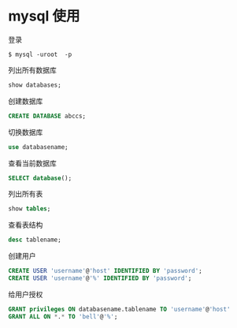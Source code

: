 # mysql 使用

登录

```shell
$ mysql -uroot  -p
```

列出所有数据库

```SQL
show databases;
```

创建数据库

```SQL
CREATE DATABASE abccs;
```

切换数据库

```SQL
use databasename;
```

查看当前数据库

```SQL
SELECT database();
```

列出所有表

```SQL
show tables;
```

查看表结构

```SQL
desc tablename;
```

创建用户

```SQL
CREATE USER 'username'@'host' IDENTIFIED BY 'password';
CREATE USER 'username'@'%' IDENTIFIED BY 'password';
```

给用户授权

```SQL
GRANT privileges ON databasename.tablename TO 'username'@'host'
GRANT ALL ON *.* TO 'bell'@'%';
```
